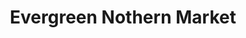 ---
title: "Evergreen Nothern Market"
url: /roscommon/evergreen-nothern-market/
shop: Lebensmittel
---